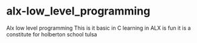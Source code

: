# alx-low_level_programming
Alx low level programming
This is it basic in C learning in ALX is fun
it is a constitute for holberton school tulsa

